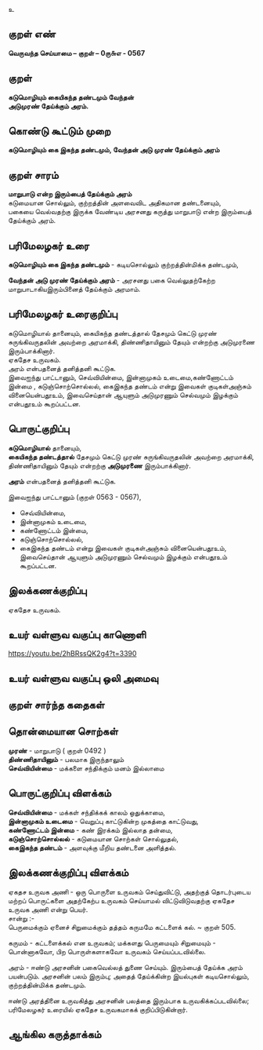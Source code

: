 உ

## குறள் எண் 

**வெருவந்த செய்யாமை – குறள் – 0ரு௬எ - 0567**  

## குறள் 

**கடுமொழியும் கையிகந்த தண்டமும் வேந்தன்  
அடுமுரண் தேய்க்கும் அரம்.**  

## கொண்டு கூட்டும் முறை

**கடுமொழியும் கை இகந்த தண்டமும், வேந்தன் அடு முரண் தேய்க்கும் அரம்**

## குறள் சாரம் 

**மாறுபாடு என்ற இரும்பைத் தேய்க்கும் அரம்**  
கடுமையான சொல்லும், குற்றத்தின் அளவைவிட அதிகமான தண்டனையும்,  
பகையை வெல்வதற்கு இருக்க வேண்டிய அரசனது கருத்து மாறுபாடு என்ற இரும்பைத் தேய்க்கும் அரம்.  

## பரிமேலழகர் உரை

**கடுமொழியும் கை இகந்த தண்டமும்** - கடியசொல்லும் குற்றத்தின்மிக்க தண்டமும்,  

**வேந்தன் அடு முரண் தேய்க்கும் அரம்** - அரசனது பகை வெல்லுதற்கேற்ற மாறுபாடாகியஇரும்பினைத் தேய்க்கும் அரமாம். 

## பரிமேலழகர் உரைகுறிப்பு   

கடுமொழியால் தானையும், கையிகந்த தண்டத்தால் தேசமும் கெட்டு முரண் சுருங்கிவருதலின் அவற்றை அரமாக்கி, திண்ணிதாயினும் தேயும் என்றற்கு அடுமுரணை இரும்பாக்கினார்.  
ஏகதேச உருவகம்.  
அரம் என்பதனைத் தனித்தனி கூட்டுக.  
இவைஐந்து பாட்டானும், செவ்வியின்மை, இன்னாமுகம் உடைமை,கண்ணோட்டம் இன்மை , கடுஞ்சொற்சொல்லல், கைஇகந்த தண்டம் என்று இவைகள் குடிகள்அஞ்சும் வினையென்பதூஉம், இவைசெய்தான் ஆயுளும் அடுமுரணும் செல்வமும் இழக்கும் என்பதூஉம் கூறப்பட்டன.    

## பொருட்குறிப்பு 

**கடுமொழியால்** தானையும்,  
**கையிகந்த தண்டத்தால்** தேசமும் கெட்டு முரண் சுருங்கிவருதலின் அவற்றை அரமாக்கி,  
திண்ணிதாயினும் தேயும் என்றற்கு **அடுமுரணை** இரும்பாக்கினார்.  
  
**அரம்** என்பதனைத் தனித்தனி கூட்டுக.  

இவைஐந்து பாட்டானும் (குறள் 0563 - 0567),  
* செவ்வியின்மை,  
* இன்னாமுகம் உடைமை,  
* கண்ணோட்டம் இன்மை,  
* கடுஞ்சொற்சொல்லல்,   
* கைஇகந்த தண்டம் என்று இவைகள் குடிகள்அஞ்சும் வினையென்பதூஉம்,  
இவைசெய்தான் ஆயுளும் அடுமுரணும் செல்வமும் இழக்கும் என்பதூஉம் கூறப்பட்டன.     

## இலக்கணக்குறிப்பு  

ஏகதேச உருவகம்.  

## உயர் வள்ளுவ வகுப்பு காணொளி

https://youtu.be/2hBRssQK2g4?t=3390 

## உயர் வள்ளுவ வகுப்பு ஒலி அமைவு 

 
## குறள் சார்ந்த கதைகள் 


## தொன்மையான சொற்கள்

**முரண்** - மாறுபாடு ( குறள் 0492 )    
**திண்ணிதாயினும்** - பலமாக இருந்தாலும்     
**செவ்வியின்மை** - மக்களை சந்திக்கும் மனம் இல்லாமை 

## பொருட்குறிப்பு விளக்கம்

**செவ்வியின்மை** - மக்கள் சந்திக்கக் காலம் ஒதுக்காமை,  
**இன்னாமுகம் உடைமை** - வெறுப்பு காட்டுகின்ற முகத்தை காட்டுவது,  
**கண்ணோட்டம் இன்மை** - கண் இரக்கம் இல்லாத தன்மை,  
**கடுஞ்சொற்சொல்லல்** - கடுமையான சொற்கள் சொல்லுதல்,  
**கைஇகந்த தண்டம்** - அளவுக்கு மீறிய தண்டனை அளித்தல்.  

## இலக்கணக்குறிப்பு விளக்கம்

ஏகதச உருவக அணி - ஒரு பொருளை உருவகம் செய்துவிட்டு, அதற்குத் தொடர்புடைய மற்றப் பொருட்களை அதற்கேற்ப உருவகம் செய்யாமல் விட்டுவிடுவதற்கு ஏகதேச உருவக அணி என்று பெயர்.  
சான்று :-  
பெருமைக்கும் ஏனைச் சிறுமைக்கும் தத்தம் 
கருமமே கட்டளைக் கல்.  ~ குறள் 505.   

கருமம் - கட்டளைக்கல் என உருவகம்; மக்களது பெருமையும் சிறுமையும் - பொன்னாகவோ, பிற பொருள்களாகவோ உருவகம் செய்யப்படவில்லை. 

அரம் - ஈண்டு அரசனின் பகைவெல்லத் துணை செய்யும். இரும்பைத் தேய்க்க அரம் பயன்படும். அரசனின் பலம் இரும்பு; அதைத் தேய்க்கின்ற இயல்புகள் கடியசொல்லும், குற்றத்தின்மிக்க தண்டமும்.    

ஈண்டு அரத்தினை உருவகித்து அரசனின் பலத்தை இரும்பாக உருவகிக்கப்படவில்லை; பரிமேலழகர் உரையில் ஏகதேச உருவகமாகக் குறிப்பிடுகின்றார். 

## ஆங்கில கருத்தாக்கம் 


